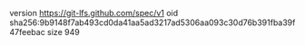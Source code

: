 version https://git-lfs.github.com/spec/v1
oid sha256:9b9148f7ab493cd0da41aa5ad3217ad5306aa093c30d76b391fba39f47feebac
size 949

